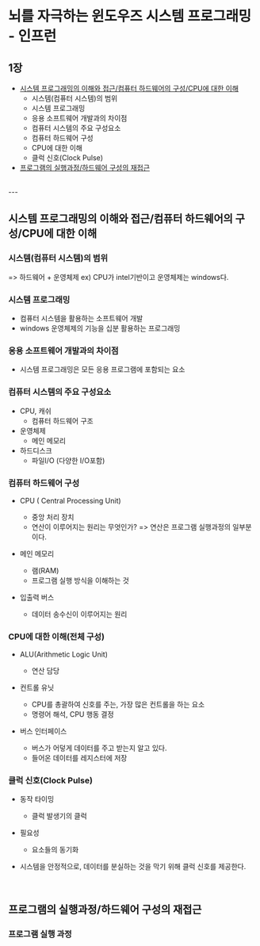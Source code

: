 # 뇌를 자극하는 윈도우즈 시스템 프로그래밍 - 인프런

## 1장 
* [시스템 프로그래밍의 이해와 접근/컴퓨터 하드웨어의 구성/CPU에 대한 이해](#시스템-프로그래밍의-이해와-접근/컴퓨터-하드웨어의-구성/CPU에-대한-이해)
  * 시스템(컴퓨터 시스템)의 범위
  * 시스템 프로그래밍
  * 응용 소프트웨어 개발과의 차이점
  * 컴퓨터 시스템의 주요 구성요소
  * 컴퓨터 하드웨어 구성
  * CPU에 대한 이해
  * 클럭 신호(Clock Pulse)
* [프로그램의 실행과정/하드웨어 구성의 재접근](#프로그램의-실행과정/하드웨어-구성의-재접근) 

<br>
---

## 시스템 프로그래밍의 이해와 접근/컴퓨터 하드웨어의 구성/CPU에 대한 이해

### 시스템(컴퓨터 시스템)의 범위

=> 하드웨어 + 운영체제
ex) CPU가 intel기반이고 운영체제는 windows다.

### 시스템 프로그래밍

* 컴퓨터 시스템을 활용하는 소프트웨어 개발
* windows 운영체제의 기능을 십분 활용하는 프로그래밍

### 응용 소프트웨어 개발과의 차이점

* 시스템 프로그래밍은 모든 응용 프로그램에 포함되는 요소

### 컴퓨터 시스템의 주요 구성요소

* CPU, 캐쉬
  * 컴퓨터 하드웨어 구조
* 운영체제
  * 메인 메모리
* 하드디스크 
  * 파일I/O (다양한 I/O포함)

### 컴퓨터 하드웨어 구성

* CPU ( Central Processing Unit)
  * 중앙 처리 장치
  * 연산이 이루어지는 원리는 무엇인가? => 연산은 프로그램 실행과정의 일부분이다.

* 메인 메모리 
  * 램(RAM)
  * 프로그램 실행 방식을 이해하는 것

* 입출력 버스
  * 데이터 송수신이 이루어지는 원리 

### CPU에 대한 이해(전체 구성)

* ALU(Arithmetic Logic Unit)
  * 연산 담당 

* 컨트롤 유닛
  * CPU를 총괄하여 신호를 주는, 가장 많은 컨트롤을 하는 요소
  * 명령어 해석, CPU 행동 결정 
  
* 버스 인터페이스
  * 버스가 어덯게 데이터를 주고 받는지 알고 있다.
  * 들어온 데이터를 레지스터에 저장 

### 클럭 신호(Clock Pulse)

* 동작 타이밍
  * 클럭 발생기의 클럭

* 필요성
  * 요소들의 동기화

* 시스템을 안정적으로, 데이터를 분실하는 것을 막기 위해 클럭 신호를 제공한다.

<br>

## 프로그램의 실행과정/하드웨어 구성의 재접근

### 프로그램 실행 과정
